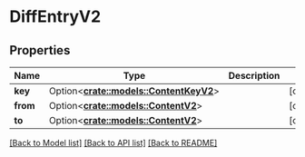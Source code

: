 # DiffEntryV2

## Properties

Name | Type | Description | Notes
------------ | ------------- | ------------- | -------------
**key** | Option<[**crate::models::ContentKeyV2**](ContentKey_V2.md)> |  | [optional]
**from** | Option<[**crate::models::ContentV2**](Content_V2.md)> |  | [optional]
**to** | Option<[**crate::models::ContentV2**](Content_V2.md)> |  | [optional]

[[Back to Model list]](../README.md#documentation-for-models) [[Back to API list]](../README.md#documentation-for-api-endpoints) [[Back to README]](../README.md)



